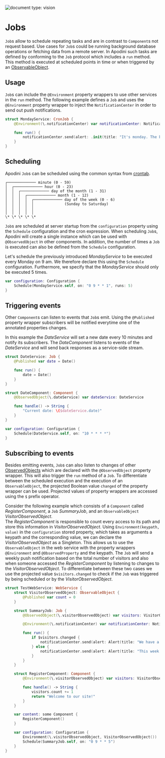 ![document type: vision](https://apodini.github.io/resources/markdown-labels/document_type_vision.svg)

# Jobs

`Job`s allow to schedule repeating tasks and are in contrast to `Component`s not request based.
Use cases for `Job`s could be running background database operations or fetching data from a remote server.
In Apodini such tasks are defined by conforming to the `Job` protocol which includes a `run` method.
This method is executed at scheduled points in time or when triggered by an [ObservableObject](<./../Communicational\ Patterns/2.\ Tooling/2.4.\ ObservedObject.md>).

## Usage

`Job`s can include the `@Environment` property wrappers to use other services in the `run` method.
The following example defines a `Job` and uses the `@Environment` property wrapper to inject the `NotificationCenter` in order to send out push notifications.

```swift
struct MondayService: CronJob {
    @Environment(\.notificationCenter) var notificationCenter: NotificationCenter

    func run() {
        notificationCenter.send(alert: .init(title: "It's monday. The beginning of a new week"), to: "newsletter")
    }
}
```

## Scheduling

Apodini `Job`s can be scheduled using the common syntax from [crontab](https://man7.org/linux/man-pages/man5/crontab.5.html).

```
┌───────────── minute (0 - 59)
│  ┌───────────── hour (0 - 23)
│  │  ┌───────────── day of the month (1 - 31)
│  │  │  ┌───────────── month (1 - 12)
│  │  │  │  ┌───────────── day of the week (0 - 6)
│  │  │  │  │              (Sunday to Saturday)
│  │  │  │  │
│  │  │  │  │
\* \* \* \* \*
```

`Job`s are scheduled at server startup from the `configuration` property using the `Schedule` configuration and the cron expression.
When scheduling `Job`s, Apodini will create a single instance which can be used with `@ObservedObject` in other components.
In addition, the number of times a `Job` is executed can also be defined from the `Schedule` configuration.

Let's schedule the previously introduced _MondayService_ to be executed every Monday on 9 am.
We therefore declare this using the `Schedule` configuration.
Furthermore, we specify that the _MondayService_ should only be executed 5 times.

```swift
var configuration: Configuration {
    Schedule(MondayService.self, on: "0 9 * * 1", runs: 5)
}
```

## Triggering events

Other `Component`s can listen to events that `Job`s emit.
Using the `@Published` property wrapper subscribers will be notified everytime one of the annotated properties changes.

In this example the _DateService_ will set a new date every 10 minutes and notify its subscribers.
The _DateComponent_ listens to events of the _DateService_ and will send back responses as a service-side stream.

```swift
struct DateService: Job {
    @Published var date = Date()

    func run() {
        date = Date()
    }
}

struct DateComponent: Component {
    @ObservedObject(\.dateService) var dateService: DateService

    func handle() -> String {
        "Current date: \($dateService.date)"
    }
}

var configuration: Configuration {
    Schedule(DateService.self, on: "10 * * * *")
}
```

## Subscribing to events

Besides emitting events, `Job`s can also listen to changes of other [ObservedObjects](<./../Communicational\ Patterns/2.\ Tooling/2.4.\ ObservedObject.md>) which are declared with the `@ObservedObject` property wrapper.
This will also trigger the `run` method of a `Job`.
To differentiate between the scheduled execution and the execution of an `ObservableObject`, the projected Boolean value `changed` of the property wrapper can be used. Projected values of property wrappers are accessed using the `$` prefix operator.

Consider the following example which consists of a `Component` called _RegisterComponent_, a `Job` _SummaryJob_, and an `ObservableObject` _VisitorObservedObject_.  
The _RegisterComponent_ is responsible to count every access to its path and store this information in _VisitorObservedObject_. Using `Environment(keypath, value)` in the `configuration` stored property, which takes as arguments a keypath and the corresponding value, we can declare the _VisitorObservedObject_ as a Singleton. This allows us to use the `ObservableObject` in the web service with the property wrappers `@Environment` and `@ObservedProperty` and the keypath. The `Job` will send a weekly push notification based on the total number of visitors and also when someone accessed the _RegisterComponent_ by listening to changes to the _VisitorObservedObject_. To differentiate between these two cases we use the projected value `$visitors.changed` to check if the `Job` was triggered by being scheduled or by the _VisitorObservedObject_.

```swift
struct TestWebService: WebService {
    struct VisitorObservedObject: ObservableObject {
        @Published var count = 0
    }

    struct SummaryJob: Job {
        @ObservedObject(\.visitorObservedObject) var visitors: VisitorObservedObject

        @Environment(\.notificationCenter) var notificationCenter: NotificationCenter

        func run() {
            if $visitors.changed {
                notificationCenter.send(alert: Alert(title: "We have a new customer"), to: "visitorTopic")
            } else {
                notificationCenter.send(alert: Alert(title: "This week we had a total of \(visitorObject.count) visitors", to: "visitorTopic"))
            }
        }
    }

    struct RegisterComponent: Component {
        @Environment(\.visitorObservedObject) var visitors: VisitorObservedObject

        func handle() -> String {
            visitors.count += 1
            return "Welcome to our site!"
        }
    }

    var content: some Component {
        RegisterComponent()
    }

    var configuration: Configuration {
        Environment(\.visitorObservedObject, VisitorObservedObject())
        Schedule(SummaryJob.self, on: "0 9 * * 5")
    }
}
```
